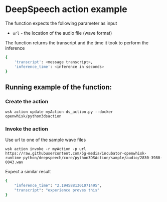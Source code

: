 # DeepSpeech action example

The function expects the following parameter as input

* `url` - the location of the audio file (wave format) 

The function returns the transcript and the time it took to perform the inference

```bash
{
    'transcript': <message transcript>,
    'inference_time': <inference in seconds>
}
```

## Running example of the function:

### Create the action

```
wsk action update myAction ds_action.py --docker openwhisk/python3dsaction
```

### Invoke the action

Use url to one of the sample wave files

```
wsk action invoke -r myAction -p url https://raw.githubusercontent.com/5g-media/incubator-openwhisk-runtime-python/deepspeech/core/python3DSAction/sample/audio/2830-3980-0043.wav
```

Expect a similar result
```bash
{
    "inference_time": "2.1945881301071495",
    "transcript": "experience proves this"
}
```
